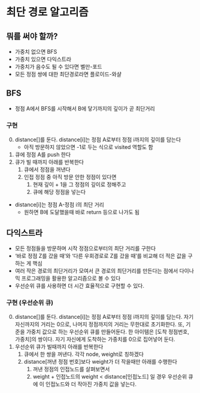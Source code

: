 # 최단 경로 알고리즘
## 뭐를 써야 할까?
* 가중치 없으면 BFS
* 가중치 있으면 다익스트라
* 가중치가 음수도 될 수 있다면 벨만-포드
* 모든 정점 쌍에 대한 최단경로라면 플로이드-와샬

## BFS
* 정점 A에서 BFS를 시작해서 B에 닿기까지의 깊이가 곧 최단거리

### 구현
0. distance[]를 둔다. distance[i]는 정점 A로부터 정점 i까지의 깊이를 담는다
	* 아직 방문하지 않았으면 -1로 두는 식으로 visited 역할도 함
1. 큐에 정점 A를 push 한다
2. 큐가 빌 때까지 아래를 반복한다
	1. 큐에서 정점을 꺼낸다
	2. 인접 정점 중 아직 방문 안한 정점이 있다면
		1. 현재 깊이 + 1을 그 정점의 깊이로 정해주고
		2. 큐에 해당 정점을 넣는다
* distance[i]는 정점 A-정점 i의 최단 거리
	* 원하면 B에 도달했을때 바로 return 등으로 나가도 됨

## 다익스트라
* 모든 정점들을 방문하며 시작 정점으로부터의 최단 거리를 구한다
* ‘바로 정점 Z를 갔을 때’와 ‘다른 우회경로로 Z를 갔을 때’를 비교해 더 적은 값을 구하는 게 핵심
* 여러 작은 경로의 최단거리가 모여서 큰 경로의 최단거리를 만든다는 점에서 다이나믹 프로그래밍을 활용한 알고리즘으로 볼 수 있다
* 우선순위 큐를 사용하면 더 시간 효율적으로 구현할 수 있다.

### 구현 (우선순위 큐)
0. distance[]를 둔다. distance[i]는 정점 A로부터 정점 i까지의 깊이를 담는다. 자기 자신까지의 거리는 0으로, 나머지 정점까지의 거리는 무한대로 초기화한다. 또, 기준을 가중치 값으로 하는 우선순위 큐를 만들어둔다. 한 아이템은 [도착 정점번호, 가중치]의 쌍이다. 자기 자신에게 도착하는 가중치를 0으로 집어넣어 둔다.
1. 우선순위 큐가 빌때까지 아래를 반복한다
	1. 큐에서 한 쌍을 꺼낸다. 각각 node, weight로 칭하겠다
	2. distance[꺼낸 정점 번호]보다 weight가 더 작을때만 아래를 수행한다
		1. 꺼낸 정점의 인접노드를 살펴보면서
		2. weight + 인접노드의 weight < distance[인접노드] 일 경우 우선순위 큐에 이 인접노드와 더 작아진 가중치 값을 넣는다.
